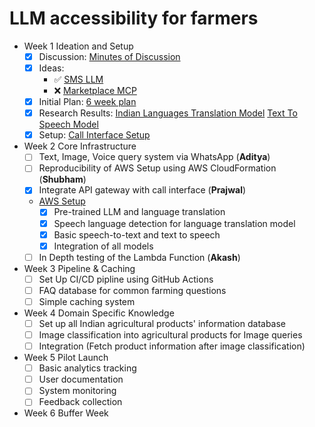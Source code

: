# LLM accessibility for farmers

- Week 1 Ideation and Setup
  - [x] Discussion: [Minutes of Discussion](docs/Minutes-of-Discussion/README.md)
  - [x] Ideas:
    - ✅ [SMS LLM](docs/SMS_LLM.pdf)
    - ❌ [Marketplace MCP](docs/MarketplaceMCP.pdf)
  - [x] Initial Plan: [6 week plan](docs/6_week_plan.pdf)
  - [x] Research Results: [Indian Languages Translation Model](docs/Translate-100-languages) [Text To Speech Model](docs/Text-To-Speech-Unlimited)
  - [x] Setup: [Call Interface Setup](Call-Interface/README.md)

- Week 2 Core Infrastructure
  - [ ] Text, Image, Voice query system via WhatsApp (**Aditya**)
  - [ ] Reproducibility of AWS Setup using AWS CloudFormation (**Shubham**)
  - [x] Integrate API gateway with call interface (**Prajwal**)
  - [AWS Setup](AWS)
    - [x] Pre-trained LLM and language translation
    - [x] Speech language detection for language translation model
    - [x] Basic speech-to-text and text to speech
    - [x] Integration of all models
  - [ ] In Depth testing of the Lambda Function (**Akash**)
- Week 3 Pipeline & Caching
  - [ ] Set Up CI/CD pipline using GitHub Actions
  - [ ] FAQ database for common farming questions
  - [ ] Simple caching system
- Week 4 Domain Specific Knowledge
  - [ ] Set up all Indian agricultural products' information database
  - [ ] Image classification into agricultural products for Image queries
  - [ ] Integration (Fetch product information after image classification)
- Week 5 Pilot Launch
  - [ ] Basic analytics tracking
  - [ ] User documentation
  - [ ] System monitoring
  - [ ] Feedback collection
- Week 6 Buffer Week
